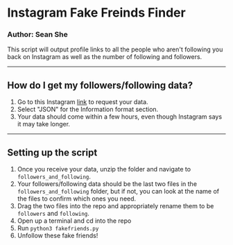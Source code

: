 # Instagram Fake Freinds Finder

### Author: Sean She

This script will output profile links to all the people who aren't following you back on Instagram as well as the number of following and followers.

***

## How do I get my followers/following data?

1. Go to this Instagram [link](https://www.instagram.com/download/request) to request your data.
2. Select "JSON" for the Information format section.
3. Your data should come within a few hours, even though Instagram says it may take longer.

***

## Setting up the script

1.  Once you receive your data, unzip the folder and navigate to `followers_and_following`.
2. Your followers/following data should be the last two files in the `followers_and_following` folder, but if not, you can look at the name of the files to confirm which ones you need.
3. Drag the two files into the repo and appropriately rename them to be `followers` and `following`.
4. Open up a terminal and cd into the repo
5. Run `python3 fakefriends.py`
6. Unfollow these fake friends!
